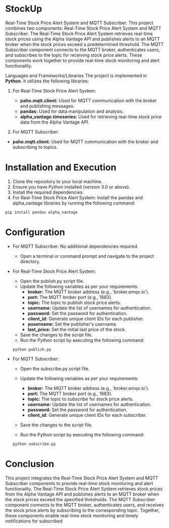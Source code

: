 # StockUp
Real-Time Stock Price Alert System and MQTT Subscriber. This project combines two components: Real-Time Stock Price Alert System and MQTT Subscriber. The Real-Time Stock Price Alert System retrieves real-time stock prices using the Alpha Vantage API and publishes alerts to an MQTT broker when the stock prices exceed a predetermined threshold. The MQTT Subscriber component connects to the MQTT broker, authenticates users, and subscribes to the topic for receiving stock price alerts. These components work together to provide real-time stock monitoring and alert functionality.

Languages and Frameworks/Libraries
The project is implemented in **Python**. It utilizes the following libraries:

1. For Real-Time Stock Price Alert System:
    * **paho.mqtt.client:** Used for MQTT communication with the broker and publishing messages.
    * **pandas:** Used for data manipulation and analysis.
    * **alpha_vantage.timeseries:** Used for retrieving real-time stock price data from the Alpha Vantage API.

2. For MQTT Subscriber:
* **paho.mqtt.client:** Used for MQTT communication with the broker and subscribing to topics.

# Installation and Execution
1. Clone the repository to your local machine.
2. Ensure you have Python installed (version 3.0 or above).
3. Install the required dependencies:
4. For Real-Time Stock Price Alert System: Install the pandas and alpha_vantage libraries by running the following command:
```
pip install pandas alpha_vantage
```

# Configuration
* For MQTT Subscriber: No additional dependencies required.
  - Open a terminal or command prompt and navigate to the project directory.
* For Real-Time Stock Price Alert System:
  - Open the publish.py script file.
  - Update the following variables as per your requirements:
      * **broker:** The MQTT broker address (e.g., 'broker.emqx.io').
      * **port:** The MQTT broker port (e.g., 1883).
      * **topic:** The topic to publish stock price alerts.
      * **username:** Update the list of usernames for authentication.
      * **password:** Set the password for authentication.
      * **client_id:** Generate unique client IDs for each publisher.
      * **pusername:** Set the publisher's username.
      * **last_price:** Set the initial last price of the stock.
  - Save the changes to the script file.
  - Run the Python script by executing the following command:
  ```
  python publish.py
  ```

* For MQTT Subscriber:
  - Open the subscribe.py script file.

  - Update the following variables as per your requirements:
      * **broker:** The MQTT broker address (e.g., 'broker.emqx.io').
      * **port:** The MQTT broker port (e.g., 1883).
      * **topic:** The topic to subscribe for stock price alerts.
      * **username:** Update the list of usernames for authentication.
      * **password:** Set the password for authentication.
      * **client_id:** Generate unique client IDs for each subscriber.
  - Save the changes to the script file.
  - Run the Python script by executing the following command:
  ```
  python subscribe.py
  ```

# Conclusion
This project integrates the Real-Time Stock Price Alert System and MQTT Subscriber components to provide real-time stock monitoring and alert functionality. The Real-Time Stock Price Alert System retrieves stock prices from the Alpha Vantage API and publishes alerts to an MQTT broker when the stock prices exceed the specified thresholds. The MQTT Subscriber component connects to the MQTT broker, authenticates users, and receives the stock price alerts by subscribing to the corresponding topic. Together, these components enable real-time stock monitoring and timely notifications for subscribed
